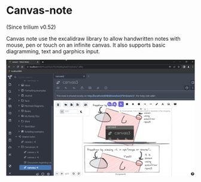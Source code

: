 # Canvas-note
(Since trilium v0.52)

Canvas note use the excalidraw library to allow handwritten notes with mouse, pen or touch on an infinite canvas. It also supports basic diagramming, text and garphics input.

![grafik](Canvas-note_image.png)